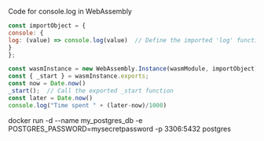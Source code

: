 Code for console.log in WebAssembly
```javascript
const importObject = {
console: {
log: (value) => console.log(value)  // Define the imported 'log' function
}
};

const wasmInstance = new WebAssembly.Instance(wasmModule, importObject);
const { _start } = wasmInstance.exports;
const now = Date.now()
_start();  // Call the exported _start function
const later = Date.now()
console.log("Time spent " + (later-now)/1000)
```


docker run -d 
--name my_postgres_db 
-e POSTGRES_PASSWORD=mysecretpassword 
-p 3306:5432 
postgres